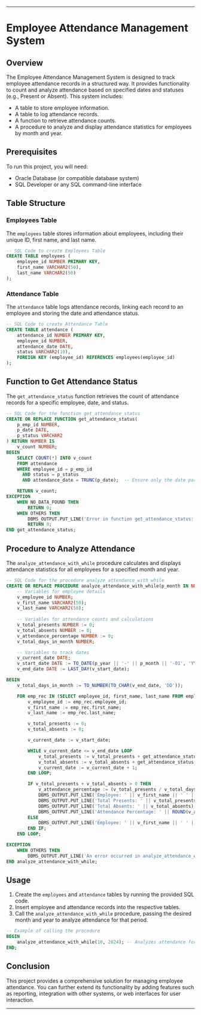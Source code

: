 

---

# Employee Attendance Management System

## Overview

The Employee Attendance Management System is designed to track employee attendance records in a structured way. It provides functionality to count and analyze attendance based on specified dates and statuses (e.g., Present or Absent). This system includes:

- A table to store employee information.
- A table to log attendance records.
- A function to retrieve attendance counts.
- A procedure to analyze and display attendance statistics for employees by month and year.

## Prerequisites

To run this project, you will need:

- Oracle Database (or compatible database system)
- SQL Developer or any SQL command-line interface

## Table Structure

### Employees Table

The `employees` table stores information about employees, including their unique ID, first name, and last name.

```sql
-- SQL Code to create Employees Table
CREATE TABLE employees (
    employee_id NUMBER PRIMARY KEY,
    first_name VARCHAR2(50),
    last_name VARCHAR2(50)
);
```

### Attendance Table

The `attendance` table logs attendance records, linking each record to an employee and storing the date and attendance status.

```sql
-- SQL Code to create Attendance Table
CREATE TABLE attendance (
    attendance_id NUMBER PRIMARY KEY,
    employee_id NUMBER,
    attendance_date DATE,
    status VARCHAR2(10),
    FOREIGN KEY (employee_id) REFERENCES employees(employee_id)
);
```

## Function to Get Attendance Status

The `get_attendance_status` function retrieves the count of attendance records for a specific employee, date, and status.

```sql
-- SQL Code for the function get_attendance_status
CREATE OR REPLACE FUNCTION get_attendance_status(
    p_emp_id NUMBER,
    p_date DATE,
    p_status VARCHAR2
) RETURN NUMBER IS
    v_count NUMBER;
BEGIN
    SELECT COUNT(*) INTO v_count
    FROM attendance
    WHERE employee_id = p_emp_id
      AND status = p_status
      AND attendance_date = TRUNC(p_date);  -- Ensure only the date part is considered

    RETURN v_count;
EXCEPTION
    WHEN NO_DATA_FOUND THEN
        RETURN 0;
    WHEN OTHERS THEN
        DBMS_OUTPUT.PUT_LINE('Error in function get_attendance_status: ' || SQLERRM);
        RETURN 0;
END get_attendance_status;
```

## Procedure to Analyze Attendance

The `analyze_attendance_with_while` procedure calculates and displays attendance statistics for all employees for a specified month and year.

```sql
-- SQL Code for the procedure analyze_attendance_with_while
CREATE OR REPLACE PROCEDURE analyze_attendance_with_while(p_month IN NUMBER, p_year IN NUMBER) IS
    -- Variables for employee details
    v_employee_id NUMBER;
    v_first_name VARCHAR2(50);
    v_last_name VARCHAR2(50);
    
    -- Variables for attendance counts and calculations
    v_total_presents NUMBER := 0;
    v_total_absents NUMBER := 0;
    v_attendance_percentage NUMBER := 0;
    v_total_days_in_month NUMBER;

    -- Variables to track dates
    v_current_date DATE;
    v_start_date DATE := TO_DATE(p_year || '-' || p_month || '-01', 'YYYY-MM-DD');
    v_end_date DATE := LAST_DAY(v_start_date);

BEGIN
    v_total_days_in_month := TO_NUMBER(TO_CHAR(v_end_date, 'DD'));

    FOR emp_rec IN (SELECT employee_id, first_name, last_name FROM employees) LOOP
        v_employee_id := emp_rec.employee_id;
        v_first_name := emp_rec.first_name;
        v_last_name := emp_rec.last_name;

        v_total_presents := 0;
        v_total_absents := 0;

        v_current_date := v_start_date;

        WHILE v_current_date <= v_end_date LOOP
            v_total_presents := v_total_presents + get_attendance_status(v_employee_id, v_current_date, 'Present');
            v_total_absents := v_total_absents + get_attendance_status(v_employee_id, v_current_date, 'Absent');
            v_current_date := v_current_date + 1;
        END LOOP;

        IF v_total_presents + v_total_absents > 0 THEN
            v_attendance_percentage := (v_total_presents / v_total_days_in_month) * 100;
            DBMS_OUTPUT.PUT_LINE('Employee: ' || v_first_name || ' ' || v_last_name);
            DBMS_OUTPUT.PUT_LINE('Total Presents: ' || v_total_presents);
            DBMS_OUTPUT.PUT_LINE('Total Absents: ' || v_total_absents);
            DBMS_OUTPUT.PUT_LINE('Attendance Percentage: ' || ROUND(v_attendance_percentage, 2) || '%');
        ELSE
            DBMS_OUTPUT.PUT_LINE('Employee: ' || v_first_name || ' ' || v_last_name || ' has no attendance records for the specified month.');
        END IF;
    END LOOP;

EXCEPTION
    WHEN OTHERS THEN
        DBMS_OUTPUT.PUT_LINE('An error occurred in analyze_attendance_with_while: ' || SQLERRM);
END analyze_attendance_with_while;
```

## Usage

1. Create the `employees` and `attendance` tables by running the provided SQL code.
2. Insert employee and attendance records into the respective tables.
3. Call the `analyze_attendance_with_while` procedure, passing the desired month and year to analyze attendance for that period.

```sql
-- Example of calling the procedure
BEGIN
    analyze_attendance_with_while(10, 2024); -- Analyzes attendance for October 2024
END;
```

## Conclusion

This project provides a comprehensive solution for managing employee attendance. You can further extend its functionality by adding features such as reporting, integration with other systems, or web interfaces for user interaction.

---
